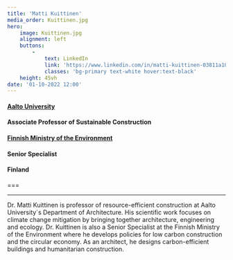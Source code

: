 ```yaml
---
title: 'Matti Kuittinen'
media_order: Kuittinen.jpg
hero:
    image: Kuittinen.jpg
    alignment: left
    buttons:
        -
            text: LinkedIn
            link: 'https://www.linkedin.com/in/matti-kuittinen-03811a10/'
            classes: 'bg-primary text-white hover:text-black'
    height: 45vh
date: '01-10-2022 12:00'
---
```


#### [Aalto University](https://www.aalto.fi/en/people/matti-kuittinen)
#### Associate Professor of Sustainable Construction
#### [Finnish Ministry of the Environment](https://ym.fi/en/front-page)
#### Senior Specialist
#### Finland
===
***
Dr. Matti Kuittinen is professor of resource-efficient construction at Aalto University´s Department of Architecture. His scientific work focuses on climate change mitigation by bringing together architecture, engineering and ecology. Dr. Kuittinen is also a Senior Specialist at the Finnish Ministry of the Environment where he develops policies for low carbon construction and the circular economy.
As an architect, he designs carbon-efficient buildings and humanitarian construction.